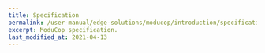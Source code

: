 ```yaml
---
title: Specification
permalink: /user-manual/edge-solutions/moducop/introduction/specification/
excerpt: ModuCop specification.
last_modified_at: 2021-04-13
---
```

